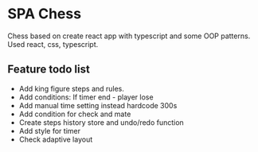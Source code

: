 # SPA Chess

Chess based on create react app with typescript and some OOP patterns. Used react, css, typescript.

## Feature todo list

- Add king figure steps and rules.
- Add conditions: If timer end - player lose
- Add manual time setting instead hardcode 300s
- Add condition for check and mate
- Create steps history store and undo/redo function
- Add style for timer
- Check adaptive layout
